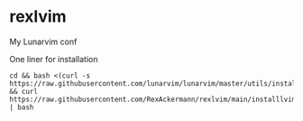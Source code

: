 # rexlvim
My Lunarvim conf

One liner for installation

```
cd && bash <(curl -s https://raw.githubusercontent.com/lunarvim/lunarvim/master/utils/installer/install.sh) && curl https://raw.githubusercontent.com/RexAckermann/rexlvim/main/installlvim | bash
```
